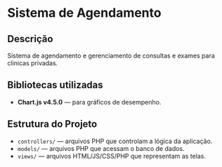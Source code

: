 # Sistema de Agendamento    

## Descrição
Sistema de agendamento e gerenciamento de  consultas e exames para clinicas privadas.

## Bibliotecas utilizadas
- **Chart.js v4.5.0** — para gráficos de desempenho.

## Estrutura do Projeto
- `controllers/` — arquivos PHP que controlam a lógica da aplicação.
- `models/` — arquivos PHP que acessam o banco de dados.
- `views/` — arquivos HTML/JS/CSS/PHP que representam as telas.

